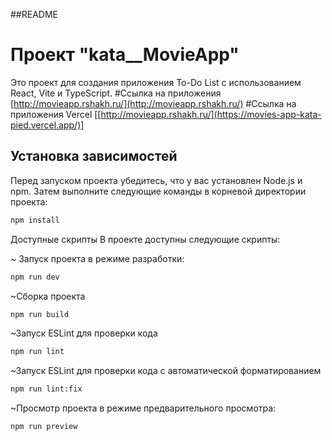 
##README
# Проект "kata__MovieApp"

Это проект для создания приложения To-Do List с использованием React, Vite и TypeScript.
#Ссылка на приложения [http://movieapp.rshakh.ru/](http://movieapp.rshakh.ru/)
#Ссылка на приложения Vercel [[http://movieapp.rshakh.ru/](https://movies-app-kata-pied.vercel.app/)]
## Установка зависимостей

Перед запуском проекта убедитесь, что у вас установлен Node.js и npm. Затем выполните следующие команды в корневой директории проекта:

```bash
npm install
```
Доступные скрипты
В проекте доступны следующие скрипты:

 ~ Запуск проекта в режиме разработки:
```bash
npm run dev
```
~Сборка проекта
```bash
npm run build
```
~Запуск ESLint для проверки кода
```bash
npm run lint
```
~Запуск ESLint для проверки кода с автоматической форматированием
```bash 
npm run lint:fix
```
~Просмотр проекта в режиме предварительного просмотра:
```bash
npm run preview
```
